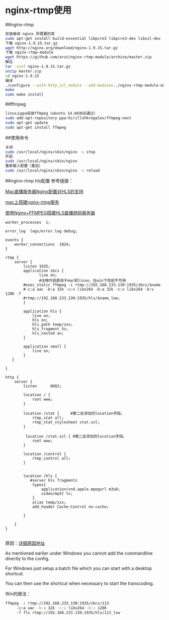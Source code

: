 # nginx-rtmp使用
##nginx-rtmp
```bash
安装编译 nginx 所需要的库
sudo apt-get install build-essential libpcre3 libpcre3-dev libssl-dev
下载 nginx-1.9.15.tar.gz
wget http://nginx.org/download/nginx-1.9.15.tar.gz
下载 nginx-rtmp-module
wget https://github.com/arut/nginx-rtmp-module/archive/master.zip
解压
tar -zxvf nginx-1.9.15.tar.gz
unzip master.zip
cd nginx-1.9.15
编译
./configure --with-http_ssl_module --add-module=../nginx-rtmp-module-master
make
sudo make install
```
##ffmpeg
```bash
linux上ppa安装ffmpeg（ubuntu 14.04测试通过）
sudo add-apt-repository ppa:kirillshkrogalev/ffmpeg-next
sudo apt-get update
sudo apt-get install ffmpeg
```
##使用命令
```bash
关闭
sudo /usr/local/nginx/sbin/nginx -s stop  
开启
sudo /usr/local/nginx/sbin/nginx
重新载入配置（重启）
sudo /usr/local/nginx/sbin/nginx -s reload
```
##nginx-rtmp hls配置
参考链接：

[Mac直播服务器Nginx配置对HLS的支持](http://www.cnblogs.com/jys509/p/5653720.html)

[mac上搭建nginx-rtmp服务](http://www.cnblogs.com/jys509/p/5649066.html)

[使用Nginx+FFMPEG搭建HLS直播转码服务器 ](http://blog.csdn.net/wutong_login/article/details/42292787)

```
worker_processes  1;

error_log  logs/error.log debug;

events {
    worker_connections  1024;
}

rtmp {
    server {
        listen 1935;
		application zbcs {
               live on;
               #注释内容直线于mac和linux，在win下目前不可用
		#exec_static ffmpeg -i rtmp://192.168.233.130:1935/zbcs/$name 
		#-c:a aac -b:a 32k -c:v libx264 -b:a 32k -c:v libx264 -b:v 128K -f
		#rtmp://192.168.233.130:1935/hls/$name_low;
		}
				
        application hls {
            live on;
		    hls on;  
		    hls_path temp/zxx;  
		    hls_fragment 5s;
			hls_nested on;
        }
       	
		application small {
            live on;
		}
   }

}

http {
    server {
        listen      8082;
		
        location / {
            root www;
        }
		
		location /stat {     #第二处添加的location字段。
            rtmp_stat all;
			rtmp_stat_stylesheet stat.xsl;
		}

         location /stat.xsl { #第二处添加的location字段。
			root www;
		}
		
		location /control {    
            rtmp_control all;    
        }    
  
				
		location /hls {  
           #server hls fragments  
			types{  
				application/vnd.apple.mpegurl m3u8;  
				video/mp2t ts;  
			}  
			alias temp/zxx;
			add_header Cache-Control no-cache;
			
        }  

    }
}


```
原因：[详细原因地址](https://helping-squad.com/transcoding-your-video-with-nginx/)

As mentioned earlier under Windows you cannot add the commandline directly to the config. 

For Windows just setup a batch file which you can start with a desktop shortcut.

 You can then use the shortcut when necessary to start the transcoding.
 
 Win的做法：
 ```bash
 ffmpeg -i rtmp://192.168.233.130:1935/zbcs/113  
      -c:a aac -b:a 32k -c:v libx264 -b:v 128K
      -f flv rtmp://192.168.233.130:1935/hls/113_low 

 ```
 








